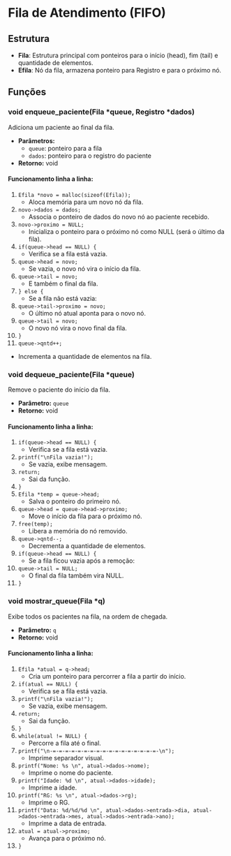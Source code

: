 # Fila de Atendimento (FIFO)

## Estrutura
- **Fila**: Estrutura principal com ponteiros para o início (head), fim (tail) e quantidade de elementos.
- **Efila**: Nó da fila, armazena ponteiro para Registro e para o próximo nó.

## Funções

### void enqueue_paciente(Fila *queue, Registro *dados)
Adiciona um paciente ao final da fila.

- **Parâmetros:**
  - `queue`: ponteiro para a fila
  - `dados`: ponteiro para o registro do paciente
- **Retorno:** void

#### Funcionamento linha a linha:
1. `Efila *novo = malloc(sizeof(Efila));`
   - Aloca memória para um novo nó da fila.
2. `novo->dados = dados;`
   - Associa o ponteiro de dados do novo nó ao paciente recebido.
3. `novo->proximo = NULL;`
   - Inicializa o ponteiro para o próximo nó como NULL (será o último da fila).
4. `if(queue->head == NULL) {`
   - Verifica se a fila está vazia.
5. `queue->head = novo;`
   - Se vazia, o novo nó vira o início da fila.
6. `queue->tail = novo;`
   - E também o final da fila.
7. `} else {`
   - Se a fila não está vazia:
8. `queue->tail->proximo = novo;`
   - O último nó atual aponta para o novo nó.
9. `queue->tail = novo;`
   - O novo nó vira o novo final da fila.
10. `}`
11. `queue->qntd++;`
   - Incrementa a quantidade de elementos na fila.

### void dequeue_paciente(Fila *queue)
Remove o paciente do início da fila.

- **Parâmetro:** `queue`
- **Retorno:** void

#### Funcionamento linha a linha:
1. `if(queue->head == NULL) {`
   - Verifica se a fila está vazia.
2. `printf("\nFila vazia!");`
   - Se vazia, exibe mensagem.
3. `return;`
   - Sai da função.
4. `}`
5. `Efila *temp = queue->head;`
   - Salva o ponteiro do primeiro nó.
6. `queue->head = queue->head->proximo;`
   - Move o início da fila para o próximo nó.
7. `free(temp);`
   - Libera a memória do nó removido.
8. `queue->qntd--;`
   - Decrementa a quantidade de elementos.
9. `if(queue->head == NULL) {`
   - Se a fila ficou vazia após a remoção:
10. `queue->tail = NULL;`
    - O final da fila também vira NULL.
11. `}`

### void mostrar_queue(Fila *q)
Exibe todos os pacientes na fila, na ordem de chegada.

- **Parâmetro:** `q`
- **Retorno:** void

#### Funcionamento linha a linha:
1. `Efila *atual = q->head;`
   - Cria um ponteiro para percorrer a fila a partir do início.
2. `if(atual == NULL) {`
   - Verifica se a fila está vazia.
3. `printf("\nFila vazia!");`
   - Se vazia, exibe mensagem.
4. `return;`
   - Sai da função.
5. `}`
6. `while(atual != NULL) {`
   - Percorre a fila até o final.
7. `printf("\n-=-=-=-=-=-=-=-=-=-=-=-=-=-=-=-=-=-\n");`
   - Imprime separador visual.
8. `printf("Nome: %s \n", atual->dados->nome);`
   - Imprime o nome do paciente.
9. `printf("Idade: %d \n", atual->dados->idade);`
   - Imprime a idade.
10. `printf("RG: %s \n", atual->dados->rg);`
    - Imprime o RG.
11. `printf("Data: %d/%d/%d \n", atual->dados->entrada->dia, atual->dados->entrada->mes, atual->dados->entrada->ano);`
    - Imprime a data de entrada.
12. `atual = atual->proximo;`
    - Avança para o próximo nó.
13. `}` 